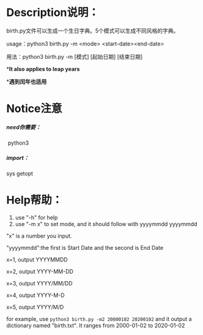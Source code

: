 # Description说明：

birth.py文件可以生成一个生日字典。5个模式可以生成不同风格的字典。

usage：python3 birth.py -m <mode\> <start-date\><end-date\>

用法：python3 birth.py -m [模式] [起始日期] [结束日期]

***It also applies to leap years**

***遇到闰年也适用**





# Notice注意

##### need你需要：

​	python3

##### import：

sys
getopt





# Help帮助：

1. use "-h" for help
2. use "-m x" to set mode, and it should follow with yyyymmdd yyyymmdd

"x" is a number you input.

"yyyymmdd":the first is Start Date and the second is End Date

x=1, output YYYYMMDD

x=2, output YYYY-MM-DD

x=3, output YYYY/MM/DD

x=4, output YYYY-M-D

x=5, output YYYY/M/D

for example, use `python3 birth.py -m2 20000102 20200102` and it output a dictionary named "birth.txt". It ranges from 2000-01-02 to 2020-01-02

